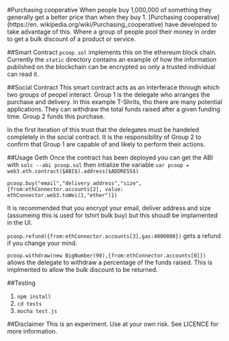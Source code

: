 #Purchasing cooperative
When people buy 1,000,000 of something they generally get a better price than when they buy 1. [Purchasing cooperative](https://en.   wikipedia.org/wiki/Purchasing_cooperative) have developed to take advantage of this. Where a group of people pool their money in      order to get a bulk discount of a product or service.

##Smart Contract
`pcoop.sol` implements this on the ethereum block chain. Currently the `static` directory contains an example of how the information published on the blockchain can be encrypted so only a trusted individual can read it. 

##Social Contract
This smart contract acts as an interferace through which two groups of peopel interact. Group 1 is the delegate who arranges the purchase and delivery. In this example T-Shrits, tho there are many potential applications. They can withdraw the total funds raised after a given funding time. Group 2 funds this purchase.

In the first iteration of this trust that the delegates must be handeled completely in the social contract. It is the responsibility of Group 2 to confirm that Group 1 are capable of and likely to perform their actions. 

##Usage Geth
Once the contract has been deployed you can get the ABI with `solc --abi pcoop.sol` then intialize the variable `var pcoop = web3.eth.contract($ABI$).address($ADDRESS$)`

`pcoop.buy("email","delivery address","size",{from:ethConnector.accounts[2], value: ethConnector.web3.toWei(1,"ether")})`

It is recommended that you encrypt your email, deliver address and size (assumeing this is used for tshirt bulk buy) but this shoudl be implamented in the UI. 

`pcoop.refund({from:ethConnector.accounts[3],gas:4000000})` gets a refund if you change your mind. 

`pcoop.withdraw(new BigNumber(90),{from:ethConnector.accounts[0]})` allows the delegate to withdraw a percentage of the funds raised. This is implmented to allow the bulk discount to be returned.

##Testing
1. `npm install` 
2. `cd tests` 
3. `mocha test.js`

##Disclaimer
This is an experiment. Use at your own risk. See LICENCE for more information. 
